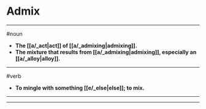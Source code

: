 # Admix
---
#noun
- **The [[a/_act|act]] of [[a/_admixing|admixing]].**
- **The mixture that results from [[a/_admixing|admixing]], especially an [[a/_alloy|alloy]].**
---
#verb
- **To mingle with something [[e/_else|else]]; to mix.**
---
---
